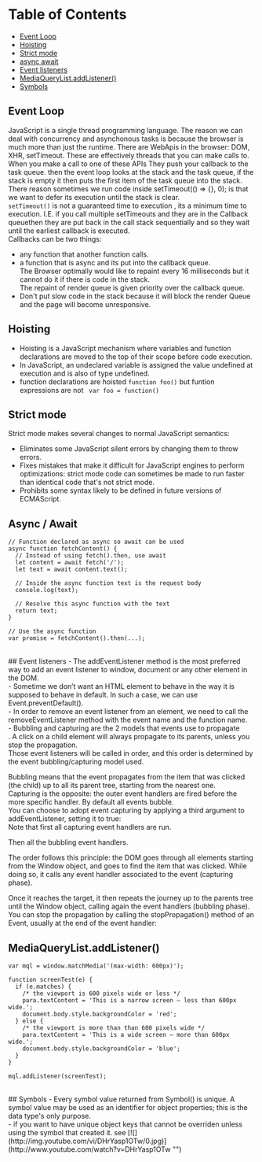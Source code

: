 # Table of Contents
- [Event Loop](#event-loop)
- [Hoisting](#hoisting)
- [Strict mode](#strict)
- [async await](#async)
- [Event listeners](#js-events)
- [MediaQueryList.addListener()](#mql)
- [Symbols](#symbols)

## Event Loop<a name="event-loop"></a>
JavaScript is a single thread programming language. The reason we can deal with concurrency and asynchonous tasks is because the browser is much more than just the runtime. There are WebApis in the browser: DOM, XHR, setTimeout. These are effectively threads that you can make calls to. When you make a call to one of these APIs  They push your callback to the task queue. then the event loop looks at the stack and the task queue, if the stack is empty it then puts the first item of the task queue into the stack.<br />
There reason sometimes we run code inside setTimeout(() => {}, 0); is that we want to defer its execution until the stack is clear.<br />
```setTimeout()``` is not a guaranteed time to execution , its a minimum time to execution. I.E. if you call multiple setTimeouts and they are in the Callback queuethen they are put back in the call stack sequentially and so they wait until the earliest callback is executed.<br />
Callbacks can be two things:<br />
- any function that another function calls.<br />
- a function that is async and its put into the callback queue.<br />
The Browser optimally would like to repaint every 16 milliseconds but it cannot do it if there is code in the stack.<br />
The repaint of render queue is given priority over the callback queue.<br />
- Don't put slow code in the stack because it will block the render Queue and the page will become unresponsive.<br />
## Hoisting <a name="hoisting"></a>
- Hoisting is a JavaScript mechanism where variables and function declarations are moved to the top of their scope before code execution.<br />
- In JavaScript, an undeclared variable is assigned the value undefined at execution and is also of type undefined.<br />
- function declarations are hoisted ```function foo()``` but funtion expressions are not ``` var foo = function()```<br />

## Strict mode <a  name="strict"></a>
Strict mode makes several changes to normal JavaScript semantics:<br />

- Eliminates some JavaScript silent errors by changing them to throw errors.<br />
- Fixes mistakes that make it difficult for JavaScript engines to perform optimizations: strict mode code can sometimes be made to run faster than identical code that's not strict mode.<br />
- Prohibits some syntax likely to be defined in future versions of ECMAScript.<br />
## Async / Await <a name="async"></a>
```
// Function declared as async so await can be used
async function fetchContent() {
  // Instead of using fetch().then, use await
  let content = await fetch('/');
  let text = await content.text();
  
  // Inside the async function text is the request body
  console.log(text);

  // Resolve this async function with the text
  return text;
}

// Use the async function
var promise = fetchContent().then(...);
```
<br />
## Event listeners <a name="js-events"></a>
- The addEventListener method is the most preferred way to add an event listener to window, document or any other element in the DOM.<br />
- Sometime we don’t want an HTML element to behave in the way it is supposed to behave in default. In such a case, we can use Event.preventDefault().<br />
- In order to remove an event listener from an element, we need to call the removeEventListener method with the event name and the function name.<br />
- Bubbling and capturing are the 2 models that events use to propagate<br />.
A click on a child element will always propagate to its parents, unless you stop the propagation.<br />
Those event listeners will be called in order, and this order is determined by the event bubbling/capturing model used.<br />

Bubbling means that the event propagates from the item that was clicked (the child) up to all its parent tree, starting from the nearest one.<br />
Capturing is the opposite: the outer event handlers are fired before the more specific handler. By default all events bubble.<br />
You can choose to adopt event capturing by applying a third argument to addEventListener, setting it to true:<br />
Note that first all capturing event handlers are run.<br />

Then all the bubbling event handlers.<br />

The order follows this principle: the DOM goes through all elements starting from the Window object, and goes to find the item that was clicked. While doing so, it calls any event handler associated to the event (capturing phase).<br />

Once it reaches the target, it then repeats the journey up to the parents tree until the Window object, calling again the event handlers (bubbling phase).<br />
You can stop the propagation by calling the stopPropagation() method of an Event, usually at the end of the event handler:<br />
## MediaQueryList.addListener() <a name="mql" ></a>
```
var mql = window.matchMedia('(max-width: 600px)');

function screenTest(e) {
  if (e.matches) {
    /* the viewport is 600 pixels wide or less */
    para.textContent = 'This is a narrow screen — less than 600px wide.';
    document.body.style.backgroundColor = 'red';
  } else {
    /* the viewport is more than than 600 pixels wide */
    para.textContent = 'This is a wide screen — more than 600px wide.';
    document.body.style.backgroundColor = 'blue';
  }
}

mql.addListener(screenTest);
```
<br />
## Symbols <a name="symbols"></a>
- Every symbol value returned from Symbol() is unique.  A symbol value may be used as an identifier for object properties; this is the data type's only purpose. <br />
- if you want to have unique object keys that cannot be overriden unless using the symbol that created it. see [![](http://img.youtube.com/vi/DHrYasp1OTw/0.jpg)](http://www.youtube.com/watch?v=DHrYasp1OTw "")<br />
